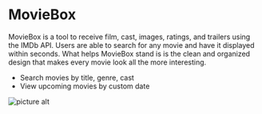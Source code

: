 # MovieBox

MovieBox is a tool to receive film, cast, images, ratings, and trailers using the IMDb API. Users are able to search for any movie and have it displayed within seconds. What helps MovieBox stand is is the clean and organized design that makes every movie look all the more interesting.

* Search movies by title, genre, cast
* View upcoming movies by custom date

![picture alt](https://i.ibb.co/fkjgMHy/sample-homepage.png)

